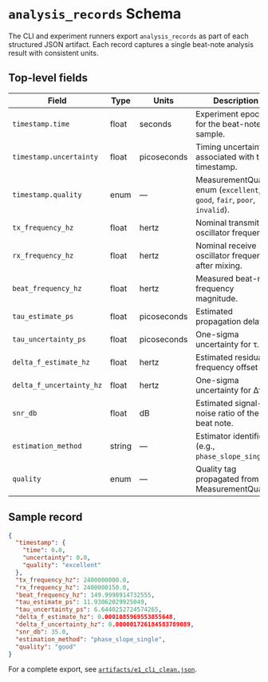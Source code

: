 # `analysis_records` Schema

The CLI and experiment runners export `analysis_records` as part of each structured JSON artifact. Each record captures a single beat-note analysis result with consistent units.

## Top-level fields

| Field | Type | Units | Description |
| --- | --- | --- | --- |
| `timestamp.time` | float | seconds | Experiment epoch for the beat-note sample. |
| `timestamp.uncertainty` | float | picoseconds | Timing uncertainty associated with the timestamp. |
| `timestamp.quality` | enum | — | MeasurementQuality enum (`excellent`, `good`, `fair`, `poor`, `invalid`). |
| `tx_frequency_hz` | float | hertz | Nominal transmit oscillator frequency. |
| `rx_frequency_hz` | float | hertz | Nominal receive oscillator frequency after mixing. |
| `beat_frequency_hz` | float | hertz | Measured beat-note frequency magnitude. |
| `tau_estimate_ps` | float | picoseconds | Estimated propagation delay τ. |
| `tau_uncertainty_ps` | float | picoseconds | One-sigma uncertainty for τ. |
| `delta_f_estimate_hz` | float | hertz | Estimated residual frequency offset Δf. |
| `delta_f_uncertainty_hz` | float | hertz | One-sigma uncertainty for Δf. |
| `snr_db` | float | dB | Estimated signal-to-noise ratio of the beat note. |
| `estimation_method` | string | — | Estimator identifier (e.g., `phase_slope_single`). |
| `quality` | enum | — | Quality tag propagated from MeasurementQuality.

## Sample record

```json
{
  "timestamp": {
    "time": 0.0,
    "uncertainty": 0.0,
    "quality": "excellent"
  },
  "tx_frequency_hz": 2400000000.0,
  "rx_frequency_hz": 2400000150.0,
  "beat_frequency_hz": 149.9998914732555,
  "tau_estimate_ps": 11.93062029925049,
  "tau_uncertainty_ps": 6.6440252724574265,
  "delta_f_estimate_hz": 0.0001085969553855648,
  "delta_f_uncertainty_hz": 0.000001726184583789089,
  "snr_db": 35.0,
  "estimation_method": "phase_slope_single",
  "quality": "good"
}
```

For a complete export, see [`artifacts/e1_cli_clean.json`](artifacts/e1_cli_clean.json).

